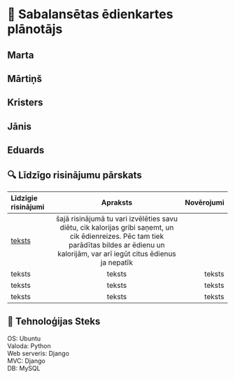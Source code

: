 # 🥗 Sabalansētas ēdienkartes plānotājs
## Marta
## Mārtiņš
## Kristers
## Jānis
## Eduards
## 🔍 Līdzīgo risinājumu pārskats
| Līdzīgie risinājumi | Apraksts | Novērojumi |
|:--------|:-------:|-------:|
| [teksts](https://www.eatthismuch.com/)  | šajā risinājumā tu vari izvēlēties savu diētu, cik kalorijas gribi saņemt, un cik ēdienreizes. Pēc tam tiek parādītas bildes ar ēdienu un kalorijām, var arī iegūt citus ēdienus ja nepatīk  |  |
| teksts  | teksts  | teksts |
| teksts  | teksts  | teksts |
| teksts  | teksts  | teksts |

## 🧩 Tehnoloģijas Steks
OS: Ubuntu  
Valoda: Python  
Web serveris: Django  
MVC: Django  
DB: MySQL  
